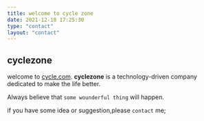 ```yaml
---
title: welcome to cycle zone
date: 2021-12-18 17:25:30
type: "contact"
layout: "contact"
---
```


## cyclezone

  welcome to [cycle.com](https://cyclezone.github.io/).
  **cyclezone**  is a technology-driven company dedicated to make the life better.

  Always believe that `some wounderful thing` will happen.

  if you have some idea or suggestion,please `contact` me;

